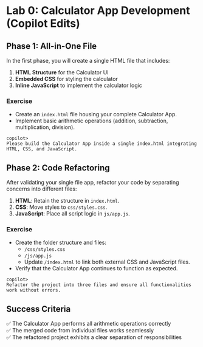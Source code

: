 # Lab 0: Calculator App Development (Copilot Edits)

## Phase 1: All-in-One File

In the first phase, you will create a single HTML file that includes:
  
1. **HTML Structure** for the Calculator UI
2. **Embedded CSS** for styling the calculator
3. **Inline JavaScript** to implement the calculator logic

### Exercise

- Create an `index.html` file housing your complete Calculator App.
- Implement basic arithmetic operations (addition, subtraction, multiplication, division).

```
copilot> 
Please build the Calculator App inside a single index.html integrating HTML, CSS, and JavaScript.
```

## Phase 2: Code Refactoring

After validating your single file app, refactor your code by separating concerns into different files:

1. **HTML**: Retain the structure in `index.html`.
2. **CSS**: Move styles to `css/styles.css`.
3. **JavaScript**: Place all script logic in `js/app.js`.

### Exercise

- Create the folder structure and files:
  - `/css/styles.css`
  - `/js/app.js`
  - Update `/index.html` to link both external CSS and JavaScript files.
- Verify that the Calculator App continues to function as expected.

```
copilot> 
Refactor the project into three files and ensure all functionalities work without errors.
```

## Success Criteria

✅ The Calculator App performs all arithmetic operations correctly  
✅ The merged code from individual files works seamlessly  
✅ The refactored project exhibits a clear separation of responsibilities
